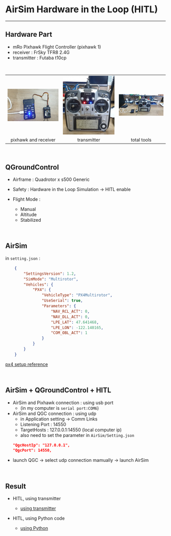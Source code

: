# AirSim Hardware in the Loop (HITL)

---

## Hardware Part

- mRo Pixhawk Flight Controller (pixhawk 1)
- receiver : FrSky TFR8 2.4G
- transmitter : Futaba t10cp

<br>

<table>
    <tr>
        <td><center><img src="https://github.com/Zong-Xi/AirSim-Hardware-in-the-Loop/blob/master/picture/20210220_125103.jpg" ></center></td>
        <td><center><img src="https://github.com/Zong-Xi/AirSim-Hardware-in-the-Loop/blob/master/picture/20210220_125113.jpg" ></center></td>
        <td><center><img src="https://github.com/Zong-Xi/AirSim-Hardware-in-the-Loop/blob/master/picture/20210220_125045.jpg" ></center></td>
    </tr>
    <tr>
        <td><center>pixhawk and receiver</center></td>
        <td><center>transmitter</center></td>
        <td><center>total tools</center></td>
    </tr>
</table>

<br>

## QGroundControl
- Airframe : Quadrotor x s500 Generic
- Safety : Hardware in the Loop Simulation -> HITL enable
  
- Flight Mode : 
  - Manual
  - Altitude
  - Stabilized

<br>

## AirSim 
in `setting.json` :
```json
    {
        "SettingsVersion": 1.2,
        "SimMode": "Multirotor",
        "Vehicles": {
            "PX4": {
                "VehicleType": "PX4Multirotor",
                "UseSerial": true,
                "Parameters": {
                    "NAV_RCL_ACT": 0,
                    "NAV_DLL_ACT": 0,
                    "LPE_LAT": 47.641468,
                    "LPE_LON": -122.140165,
                    "COM_OBL_ACT": 1
                }
            }
        }
    }
```
[px4 setup reference](<https://github.com/Microsoft/AirSim/blob/master/docs/px4_setup.md>)

<br>

## AirSim + QGroundControl + HITL 
- AirSim and Pixhawk connection : using usb port 
    - (in my computer is `serial port:COM6`)
- AirSim and QGC connection : using udp 
    - in Application setting -> Comm Links
    - Listening Port : 14550
    - TargetHosts : 127.0.0.1:14550 (local computer ip) 
    - also need to set the parameter in `AirSim/Setting.json`
    ``` json
    "QgcHostIp": "127.0.0.1", 
    "QgcPort": 14550, 
    ```
- launch QGC -> select udp connection mamually -> launch AirSim 

<BR>
    
## Result
- HITL, using transmitter 
    - [using transmitter](<https://youtu.be/jm2-Q2Wo8pk>)

- HITL, using Python code
    - [using Python](<https://youtu.be/XE08pVrVFdY>)
